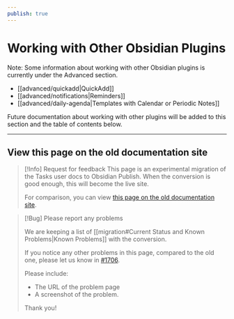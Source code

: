 ```yaml
---
publish: true
---
```


# Working with Other Obsidian Plugins

Note: Some information about working with other Obsidian plugins is currently under the Advanced section.

- [[advanced/quickadd|QuickAdd]]
- [[advanced/notifications|Reminders]]
- [[advanced/daily-agenda|Templates with Calendar or Periodic Notes]]

Future documentation about working with other plugins will be added to this section and the table of contents below.

---

## View this page on the old documentation site

> [!Info] Request for feedback
> This page is an experimental migration of the Tasks user docs to Obsidian Publish. When the conversion is good enough, this will become the live site.
>
> For comparison, you can view [this page on the old documentation site](https://obsidian-tasks-group.github.io/obsidian-tasks/other-plugins/).

> [!Bug] Please report any problems
>
> We are keeping a list of [[migration#Current Status and Known Problems|Known Problems]] with the conversion.
>
> If you notice any other problems in this page, compared to the old one, please let us know in [#1706](https://github.com/obsidian-tasks-group/obsidian-tasks/issues/1706#issuecomment-1454284835).
>
> Please include:
>
> - The URL of the problem page
> - A screenshot of the problem.
>
> Thank you!
